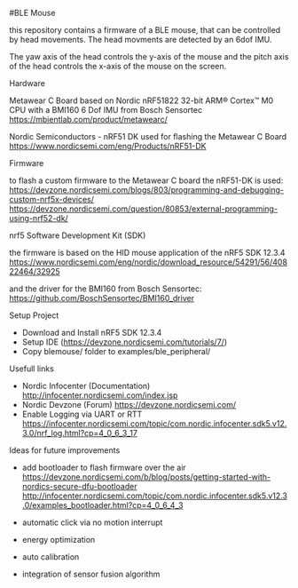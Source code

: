 #BLE Mouse

this repository contains a firmware of a BLE mouse, that can be controlled by head movements.
The head movments are detected by an 6dof IMU.

The yaw axis of the head controls the y-axis of the mouse and the
pitch axis of the head controls the x-axis of the mouse on the screen.


Hardware

Metawear C Board
based on Nordic nRF51822 32-bit ARM® Cortex™ M0 CPU
with a BMI160 6 Dof IMU from Bosch Sensortec
https://mbientlab.com/product/metawearc/

Nordic Semiconductors - nRF51 DK used for flashing the Metawear C Board
https://www.nordicsemi.com/eng/Products/nRF51-DK

Firmware

to flash a custom firmware to the Metawear C board the nRF51-DK is used:
https://devzone.nordicsemi.com/blogs/803/programming-and-debugging-custom-nrf5x-devices/
https://devzone.nordicsemi.com/question/80853/external-programming-using-nrf52-dk/

nrf5 Software Development Kit (SDK)

the firmware is based on the HID mouse application of the nRF5 SDK 12.3.4
https://www.nordicsemi.com/eng/nordic/download_resource/54291/56/40822464/32925

and the driver for the BMI160 from Bosch Sensortec:
https://github.com/BoschSensortec/BMI160_driver

Setup Project

- Download and Install nRF5 SDK 12.3.4
- Setup IDE (https://devzone.nordicsemi.com/tutorials/7/)
- Copy blemouse/ folder to examples/ble_peripheral/

Usefull links

- Nordic Infocenter (Documentation)
  http://infocenter.nordicsemi.com/index.jsp
- Nordic Devzone (Forum)
  https://devzone.nordicsemi.com/
- Enable Logging via UART or RTT
  https://infocenter.nordicsemi.com/topic/com.nordic.infocenter.sdk5.v12.3.0/nrf_log.html?cp=4_0_6_3_17

Ideas for future improvements

- add bootloader to flash firmware over the air
  https://devzone.nordicsemi.com/b/blog/posts/getting-started-with-nordics-secure-dfu-bootloader
  http://infocenter.nordicsemi.com/topic/com.nordic.infocenter.sdk5.v12.3.0/examples_bootloader.html?cp=4_0_6_4_3
  
- automatic click via no motion interrupt

- energy optimization

- auto calibration

- integration of sensor fusion algorithm
